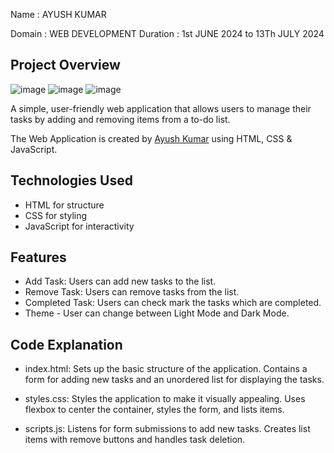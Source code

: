 Name : AYUSH KUMAR


Domain : WEB DEVELOPMENT 
Duration : 1st JUNE 2024 to 13Th JULY 2024

## Project Overview

![image](https://github.com/INSVikrant54/CODTECH-Task_1/assets/170170307/84e871c9-6c67-46ba-800e-a8601b4d06ce)
![image](https://github.com/INSVikrant54/CODTECH-Task_1/assets/170170307/96ca5ef1-e1f2-401e-badd-c6a063760db7)
![image](https://github.com/INSVikrant54/CODTECH-Task_1/assets/170170307/6ffac4bf-c5c2-4dab-8672-8082c0e9cfc7)




A simple, user-friendly web application that allows users to manage their tasks by adding and removing items from a to-do list.

The Web Application is created by [Ayush Kumar](https://www.linkedin.com/in/insvikrant54/) using HTML, CSS & JavaScript.

## Technologies Used
- HTML for structure
- CSS for styling
- JavaScript for interactivity

## Features
- Add Task: Users can add new tasks to the list.
- Remove Task: Users can remove tasks from the list.
- Completed Task: Users can check mark the tasks which are completed.
- Theme - User can change between Light Mode and Dark Mode.

## Code Explanation
- index.html:
    Sets up the basic structure of the application.
    Contains a form for adding new tasks and an unordered list for displaying the tasks.

- styles.css:
    Styles the application to make it visually appealing.
    Uses flexbox to center the container, styles the form, and lists items.

- scripts.js:
    Listens for form submissions to add new tasks.
    Creates list items with remove buttons and handles task deletion.




